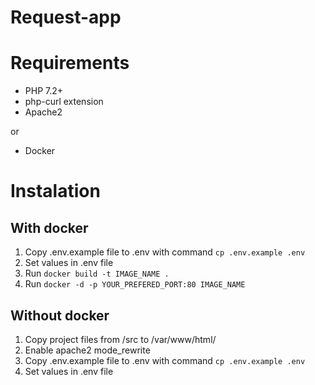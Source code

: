 # Request-app

# Requirements

- PHP 7.2+
- php-curl extension
- Apache2

or 

- Docker

# Instalation

## With docker

1. Copy .env.example file to .env with command `cp .env.example .env`
2. Set values in .env file
3. Run `docker build -t IMAGE_NAME .`
3. Run `docker -d -p YOUR_PREFERED_PORT:80 IMAGE_NAME`

## Without docker 

1. Copy project files from /src to /var/www/html/
2. Enable apache2 mode_rewrite 
3. Copy .env.example file to .env with command `cp .env.example .env`
4. Set values in .env file